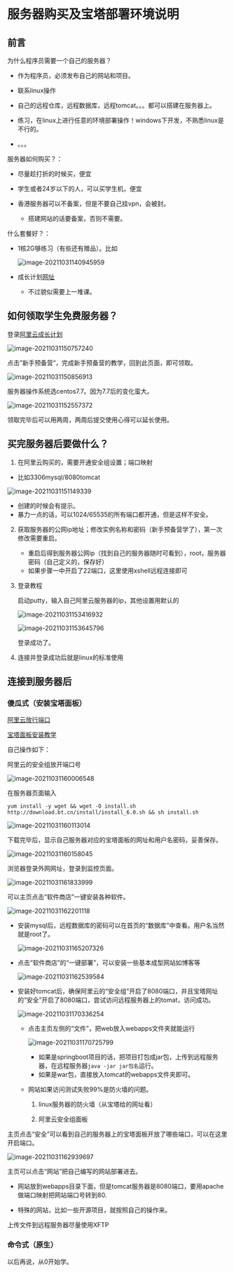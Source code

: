 # 服务器购买及宝塔部署环境说明

## 前言

为什么程序员需要一个自己的服务器？

- 作为程序员，必须发布自己的网站和项目。

- 联系linux操作
- 自己的远程仓库，远程数据库，远程tomcat。。。都可以搭建在服务器上。
- 练习，在linux上进行任意的环境部署操作！windows下开发，不熟悉linux是不行的。
- 。。。



服务器如何购买？：

- 尽量趁打折的时候买，便宜

- 学生或者24岁以下的人，可以买学生机，便宜
- 香港服务器可以不备案，但是不要自己挂vpn，会被封。
  - 搭建网站的话要备案，否则不需要。



什么套餐好？：

- 1核2G够练习（有些还有赠品）。比如

  ![image-20211031140945959](服务器购买及宝塔部署环境说明.assets/image-20211031140945959.png)

- 成长计划[网址](https://developer.aliyun.com/plan/grow-up)
  - 不过貌似需要上一堆课。





## 如何领取学生免费服务器？

登录[阿里云成长计划](https://developer.aliyun.com/plan/grow-up)

![image-20211031150757240](服务器购买及宝塔部署环境说明.assets/image-20211031150757240.png)

点击”新手预备营“，完成新手预备营的教学，回到此页面，即可领取。

![image-20211031150856913](服务器购买及宝塔部署环境说明.assets/image-20211031150856913.png)

服务器操作系统选centos7.7。因为7.7后的变化蛮大。

![image-20211031152557372](服务器购买及宝塔部署环境说明.assets/image-20211031152557372.png)

领取完毕后可以用两周，两周后提交使用心得可以延长使用。





## 买完服务器后要做什么？

1.  在阿里云购买的，需要开通安全组设置；端口映射

   - 比如3306mysql/8080tomcat

   ![image-20211031151149339](服务器购买及宝塔部署环境说明.assets/image-20211031151149339.png)

   - 创建的时候会有提示。
   - 暴力一点的话，可以1024/65535的所有端口都开通，但是这样不安全。

2. 获取服务器的公网ip地址；修改实例名称和密码（新手预备营学了），第一次修改需要重启。

   - 重启后得到服务器公网ip（找到自己的服务器随时可看到），root，服务器密码（自己定义的，保存好）
   - 如果步骤一中开启了22端口，这里使用xshell远程连接即可

3. 登录教程

   启动putty，输入自己阿里云服务器的ip，其他设置用默认的

   ![image-20211031153416932](服务器购买及宝塔部署环境说明.assets/image-20211031153416932.png)

   ![image-20211031153645796](服务器购买及宝塔部署环境说明.assets/image-20211031153645796.png)

   登录成功了。

4. 连接并登录成功后就是linux的标准使用



## 连接到服务器后

### 傻瓜式（安装宝塔面板）

[阿里云放行端口](https://www.bt.cn/bbs/thread-19376-1-1.html)

[宝塔面板安装教学](https://www.bt.cn/bbs/thread-19376-1-1.html)



自己操作如下：

阿里云的安全组放开端口号

![image-20211031160006548](服务器购买及宝塔部署环境说明.assets/image-20211031160006548.png)

在服务器页面输入

```
yum install -y wget && wget -O install.sh http://download.bt.cn/install/install_6.0.sh && sh install.sh
```

![image-20211031160113014](服务器购买及宝塔部署环境说明.assets/image-20211031160113014.png)

下载完毕后，显示自己服务器对应的宝塔面板的网址和用户名密码，妥善保存。

![image-20211031160158045](服务器购买及宝塔部署环境说明.assets/image-20211031160158045.png)

浏览器登录外网网址，登录到监控页面。

![image-20211031161833999](服务器购买及宝塔部署环境说明.assets/image-20211031161833999.png)

可以主页点击“软件商店”一键安装各种软件。

![image-20211031162201118](服务器购买及宝塔部署环境说明.assets/image-20211031162201118.png)

- 安装mysql后，远程数据库的密码可以在首页的“数据库”中查看。用户名当然就是root了。

  ![image-20211031165207326](服务器购买及宝塔部署环境说明.assets/image-20211031165207326.png)

- 点击“软件商店”的“一键部署”，可以安装一些基本成型网站如博客等

  ![image-20211031162539584](服务器购买及宝塔部署环境说明.assets/image-20211031162539584.png)

- 安装好tomcat后，确保阿里云的“安全组”开启了8080端口，并且宝塔网址的“安全”开启了8080端口，尝试访问远程服务器上的tomat，访问成功。

  ![image-20211031170336254](服务器购买及宝塔部署环境说明.assets/image-20211031170336254.png)

  - 点击主页左侧的“文件”，把web放入webapps文件夹就能运行

    ![image-20211031170725799](服务器购买及宝塔部署环境说明.assets/image-20211031170725799.png)

    - 如果是springboot项目的话，把项目打包成jar包，上传到远程服务器，在远程服务器`java -jar jar包名`运行。
    - 如果是war包，直接放入tomcat的webapps文件夹即可。

  - 网站如果访问测试失败99%是防火墙的问题。

    1. linux服务器的防火墙（从宝塔给的网址看）

    2. 阿里云安全组面板

    

主页点击“安全”可以看到自己的服务器上的宝塔面板开放了哪些端口，可以在这里开启端口。

![image-20211031162939697](服务器购买及宝塔部署环境说明.assets/image-20211031162939697.png)

主页可以点击“网站”把自己编写的网站部署进去。

- 网站放到webapps目录下面，但是tomcat服务器是8080端口，要用apache做端口映射把网站端口号转到80.

- 特殊的网站，比如一些开源项目，就按照自己的操作来。



上传文件到远程服务器尽量使用XFTP

### 命令式（原生）

以后再说，从0开始学。


